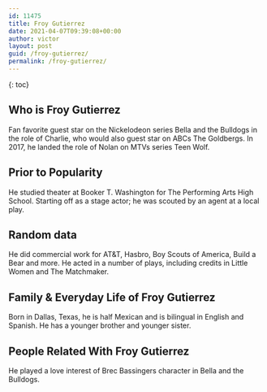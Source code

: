 ```yaml
---
id: 11475
title: Froy Gutierrez
date: 2021-04-07T09:39:08+00:00
author: victor
layout: post
guid: /froy-gutierrez/
permalink: /froy-gutierrez/
---
```



{: toc}


## Who is Froy Gutierrez



Fan favorite guest star on the Nickelodeon series Bella and the Bulldogs in the role of Charlie, who would also guest star on ABCs The Goldbergs. In 2017, he landed the role of Nolan on MTVs series Teen Wolf. 

                
                
                
## Prior to Popularity



He studied theater at Booker T. Washington for The Performing Arts High School. Starting off as a stage actor; he was scouted by an agent at a local play. 

                
                
                
## Random data



He did commercial work for AT&T, Hasbro, Boy Scouts of America, Build a Bear and more. He acted in a number of plays, including credits in Little Women and The Matchmaker. 

                
                
                
## Family & Everyday Life of Froy Gutierrez



Born in Dallas, Texas, he is half Mexican and is bilingual in English and Spanish. He has a younger brother and younger sister. 

                
                
                
## People Related With Froy Gutierrez



He played a love interest of Brec Bassingers character in Bella and the Bulldogs. 

                
              
            
          
          
          